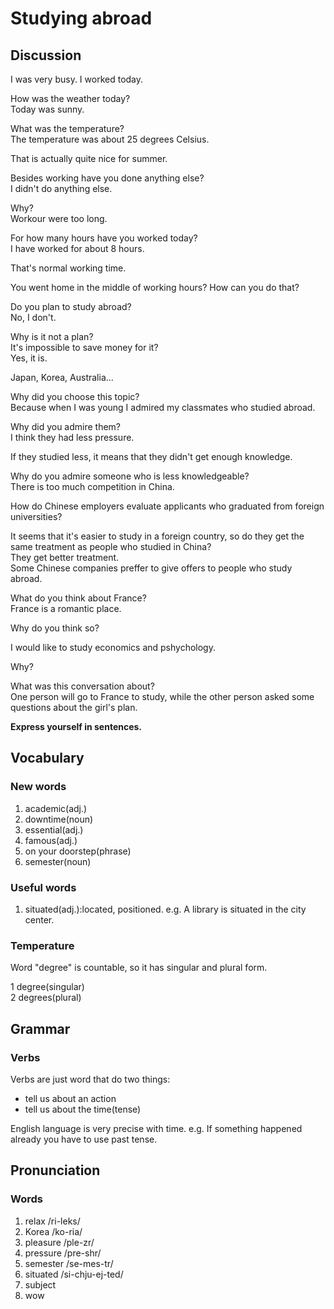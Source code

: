 # Studying abroad
## Discussion
I was very busy. I worked today.  

How was the weather today?  
Today was sunny.  

What was the temperature?  
The temperature was about 25 degrees Celsius.  

That is actually quite nice for summer.  

Besides working have you done anything else?  
I didn't do anything else.  

Why?  
Workour were too long.  

For how many hours have you worked today?  
I have worked for about 8 hours.  

That's normal working time.  

You went home in the middle of working hours? How can you do that?  

Do you plan to study abroad?  
No, I don't.  

Why is it not a plan?  
It's impossible to save money for it?  
Yes, it is.  

Japan, Korea, Australia...

Why did you choose this topic?  
Because when I was young I admired my classmates who studied abroad.  

Why did you admire them?  
I think they had less pressure.  

If they studied less, it means that they didn't get enough knowledge.  

Why do you admire someone who is less knowledgeable?  
There is too much competition in China.  

How do Chinese employers evaluate applicants who graduated from foreign universities?  

It seems that it's easier to study in a foreign country, so do they get the same treatment as people who studied in China?  
They get better treatment.  
Some Chinese companies preffer to give offers to people who study abroad.  

What do you think about France?  
France is a romantic place.  

Why do you think so?  

I would like to study economics and pshychology.  

Why?  

What was this conversation about?  
One person will go to France to study, while the other person asked some questions about the girl's plan. 



**Express yourself in sentences.**

## Vocabulary
### New words
1. academic(adj.)
1. downtime(noun)
1. essential(adj.)
1. famous(adj.)
1. on your doorstep(phrase)
1. semester(noun)

### Useful words
1. situated(adj.):located, positioned. e.g. A library is situated in the city center.


### Temperature
Word "degree" is countable, so it has singular and plural form.  

1 degree(singular)  
2 degrees(plural)

## Grammar
### Verbs
Verbs are just word that do two things:

- tell us about an action
- tell us about the time(tense)

English language is very precise with time. e.g. If something happened already you have to use past tense.  

## Pronunciation
### Words
1. relax /ri-leks/
1. Korea /ko-ria/
1. pleasure /ple-zr/
1. pressure /pre-shr/
1. semester /se-mes-tr/
1. situated /si-chju-ej-ted/
1. subject
1. wow
